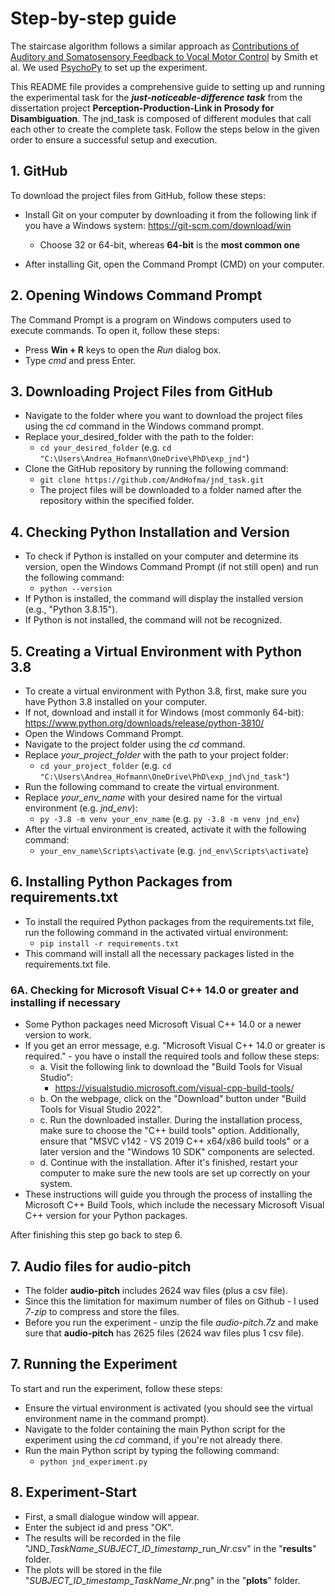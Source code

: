 # Step-by-step guide

The staircase algorithm follows a similar approach as [Contributions of Auditory and Somatosensory Feedback to Vocal Motor Control](https://pubs.asha.org/doi/full/10.1044/2020_JSLHR-19-00296) by Smith et al. 
We used [PsychoPy](https://www.psychopy.org/) to set up the experiment.

This README file provides a comprehensive guide to setting up and running the experimental task 
for the ***just-noticeable-difference task*** from the dissertation project **Perception-Production-Link in 
Prosody for Disambiguation**.
The jnd_task is composed of different modules that call each other to create the complete task. 
Follow the steps below in the given order to ensure a successful setup and execution.

## 1. GitHub
To download the project files from GitHub, follow these steps:

* Install Git on your computer by downloading it from the following link if you have a Windows system: https://git-scm.com/download/win
  * Choose 32 or 64-bit, whereas **64-bit** is the **most common one**

* After installing Git, open the Command Prompt (CMD) on your computer.

## 2. Opening Windows Command Prompt
The Command Prompt is a program on Windows computers used to execute commands. 
To open it, follow these steps:

* Press **Win + R** keys to open the *Run* dialog box.
* Type *cmd* and press Enter.

## 3. Downloading Project Files from GitHub
* Navigate to the folder where you want to download the project files using the *cd* command in the Windows command prompt. 
* Replace your_desired_folder with the path to the folder:
  * `cd your_desired_folder` (e.g. `cd "C:\Users\Andrea_Hofmann\OneDrive\PhD\exp_jnd"`)
* Clone the GitHub repository by running the following command:
  * `git clone https://github.com/AndHofma/jnd_task.git`
  * The project files will be downloaded to a folder named after the repository within the specified folder.

## 4. Checking Python Installation and Version
* To check if Python is installed on your computer and determine its version, open the Windows Command Prompt (if not still open) and run the following command:
  * `python --version`
* If Python is installed, the command will display the installed version (e.g., "Python 3.8.15"). 
* If Python is not installed, the command will not be recognized.

## 5. Creating a Virtual Environment with Python 3.8
* To create a virtual environment with Python 3.8, first, make sure you have Python 3.8 installed on your computer.
* If not, download and install it for Windows (most commonly 64-bit): https://www.python.org/downloads/release/python-3810/
* Open the Windows Command Prompt.
* Navigate to the project folder using the *cd* command. 
* Replace *your_project_folder* with the path to your project folder:
  * `cd your_project_folder` (e.g. `cd "C:\Users\Andrea_Hofmann\OneDrive\PhD\exp_jnd\jnd_task"`)
* Run the following command to create the virtual environment. 
* Replace *your_env_name* with your desired name for the virtual environment (e.g. *jnd_env*):
  * `py -3.8 -m venv your_env_name` (e.g. `py -3.8 -m venv jnd_env`)
* After the virtual environment is created, activate it with the following command:
  * `your_env_name\Scripts\activate` (e.g. `jnd_env\Scripts\activate`)

## 6. Installing Python Packages from requirements.txt
* To install the required Python packages from the requirements.txt file, run the following command in the activated virtual environment:
  * `pip install -r requirements.txt`
* This command will install all the necessary packages listed in the requirements.txt file.

### 6A. Checking for Microsoft Visual C++ 14.0 or greater and installing if necessary
* Some Python packages need Microsoft Visual C++ 14.0 or a newer version to work.
* If you get an error message, e.g. "Microsoft Visual C++ 14.0 or greater is required." - you have o install the required tools and follow these steps:
  * a. Visit the following link to download the "Build Tools for Visual Studio":
    * https://visualstudio.microsoft.com/visual-cpp-build-tools/
  * b. On the webpage, click on the "Download" button under "Build Tools for Visual Studio 2022".
  * c. Run the downloaded installer. During the installation process, make sure to choose the "C++ build tools" option. Additionally, ensure that "MSVC v142 - VS 2019 C++ x64/x86 build tools" or a later version and the "Windows 10 SDK" components are selected.
  * d. Continue with the installation. After it's finished, restart your computer to make sure the new tools are set up correctly on your system.
* These instructions will guide you through the process of installing the Microsoft C++ Build Tools, which include the necessary Microsoft Visual C++ version for your Python packages.

After finishing this step go back to step 6.

## 7. Audio files for **audio-pitch**
* The folder **audio-pitch** includes 2624 wav files (plus a csv file).
* Since this the limitation for maximum number of files on Github - I used *7-zip* to compress and store the files.
* Before you run the experiment - unzip the file *audio-pitch.7z* and make sure that **audio-pitch** has 2625 files (2624 wav files plus 1 csv file). 

## 7. Running the Experiment
To start and run the experiment, follow these steps:

* Ensure the virtual environment is activated (you should see the virtual environment name in the command prompt).
* Navigate to the folder containing the main Python script for the experiment using the *cd* command, if you're not already there.
* Run the main Python script by typing the following command:
  * `python jnd_experiment.py`

## 8. Experiment-Start
* First, a small dialogue window will appear. 
* Enter the subject id and press "OK". 
* The results will be recorded in the file "JND_*TaskName*\_*SUBJECT_ID*\_*timestamp*\_run_*Nr*.csv" in the "**results**" folder.
* The plots will be stored in the file "*SUBJECT_ID*\_*timestamp*\_*TaskName*\_*Nr*.png" in the "**plots**" folder.
